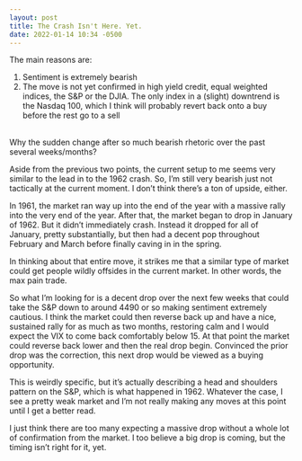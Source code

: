 ```yaml
---
layout: post
title: The Crash Isn't Here. Yet.
date: 2022-01-14 10:34 -0500
---
```


The main reasons are:

<ol>
  <li>Sentiment is extremely bearish</li>
  <li>The move is not yet confirmed in high yield credit, equal weighted indices, the S&P or the DJIA. The only index in a (slight) downtrend is the Nasdaq 100, which I think will probably revert back onto a buy before the rest go to a sell</li>
</ol>

<br/>
Why the sudden change after so much bearish rhetoric over the past several weeks/months?

Aside from the previous two points, the current setup to me seems very similar to the lead in to the 1962 crash. So, I’m still very bearish just not tactically at the current moment. I don’t think there’s a ton of upside, either.

In 1961, the market ran way up into the end of the year with a massive rally into the very end of the year. After that, the market began to drop in January of 1962. But it didn’t immediately crash. Instead it dropped for all of January, pretty substantially, but then had a decent pop throughout February and March before finally caving in in the spring.

In thinking about that entire move, it strikes me that a similar type of market could get people wildly offsides in the current market. In other words, the max pain trade.

So what I’m looking for is a decent drop over the next few weeks that could take the S&P down to around 4490 or so making sentiment extremely cautious. I think the market could then reverse back up and have a nice, sustained rally for as much as two months, restoring calm and I would expect the VIX to come back comfortably below 15. At that point the market could reverse back lower and then the real drop begin. Convinced the prior drop was the correction, this next drop would be viewed as a buying opportunity.

This is weirdly specific, but it’s actually describing a head and shoulders pattern on the S&P, which is what happened in 1962. Whatever the case, I see a pretty weak market and I’m not really making any moves at this point until I get a better read.

I just think there are too many expecting a massive drop without a whole lot of confirmation from the market. I too believe a big drop is coming, but the timing isn’t right for it, yet.
